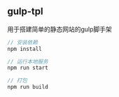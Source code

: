 ## gulp-tpl
用于搭建简单的静态网站的gulp脚手架

```JavaScript
// 安装依赖
npm install

// 运行本地服务
npm run start

// 打包
npm run build
```